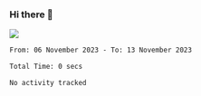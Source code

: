 ### Hi there 👋️

![](https://komarev.com/ghpvc/?username=Loner1024)

<!--START_SECTION:waka-->

```txt
From: 06 November 2023 - To: 13 November 2023

Total Time: 0 secs

No activity tracked
```

<!--END_SECTION:waka-->



